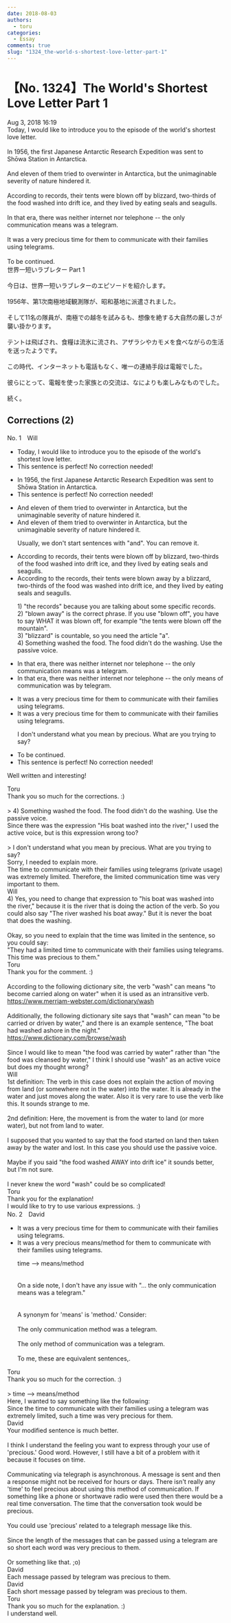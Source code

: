 ```yaml
---
date: 2018-08-03
authors:
  - toru
categories:
  - Essay
comments: true
slug: "1324_the-world-s-shortest-love-letter-part-1"
---
```


# 【No. 1324】The World's Shortest Love Letter Part 1
<div class="date">Aug 3, 2018 16:19</div>
<div id="post"><div id="body_show_ori">
Today, I would like to introduce you to the episode of the world's shortest love letter.<br/><br/>In 1956, the first Japanese Antarctic Research Expedition was sent to Shōwa Station in Antarctica.<br/><br/>And eleven of them tried to overwinter in Antarctica, but the unimaginable severity of nature hindered it.<br/><br/>According to records, their tents were blown off by blizzard, two-thirds of the food washed into drift ice, and they lived by eating seals and seagulls.<br/><br/>In that era, there was neither internet nor telephone -- the only communication means was a telegram.<br/><br/>It was a very precious time for them to communicate with their families using telegrams.<br/><br/>To be continued.
</div></div>

<!-- more -->

<div id="post_ja"><div id="body_show_mo">
世界一短いラブレター Part 1<br/><br/>今日は、世界一短いラブレターのエピソードを紹介します。<br/><br/>1956年、第1次南極地域観測隊が、昭和基地に派遣されました。<br/><br/>そして11名の隊員が、南極での越冬を試みるも、想像を絶する大自然の厳しさが襲い掛かります。<br/><br/>テントは飛ばされ、食糧は流氷に流され、アザラシやカモメを食べながらの生活を送ったようです。<br/><br/>この時代、インターネットも電話もなく、唯一の連絡手段は電報でした。<br/><br/>彼らにとって、電報を使った家族との交流は、なによりも楽しみなものでした。<br/><br/>続く。
</div></div>

## Corrections (2)
<div id="block"><div class="first_name"> No. 1　<span class="just_name">Will</span></div><div id="block2">
<ul class="correction_field">
<li class="incorrect">Today, I would like to introduce you to the episode of the world's shortest love letter.</li>
<li class="corrected perfect">This sentence is perfect! No correction needed!</li>
</ul>
<ul class="correction_field">
<li class="incorrect">In 1956, the first Japanese Antarctic Research Expedition was sent to Shōwa Station in Antarctica.</li>
<li class="corrected perfect">This sentence is perfect! No correction needed!</li>
</ul>
<ul class="correction_field">
<li class="incorrect">And eleven of them tried to overwinter in Antarctica, but the unimaginable severity of nature hindered it.</li>
<li class="corrected correct">
<span class="f_blue">And</span> eleven of them tried to overwinter in Antarctica, but the unimaginable severity of nature hindered it.
<p class="correction_comment">Usually, we don't start sentences with "and". You can remove it.</p>
</li>
</ul>
<ul class="correction_field">
<li class="incorrect">According to records, their tents were blown off by blizzard, two-thirds of the food washed into drift ice, and they lived by eating seals and seagulls.</li>
<li class="corrected correct">
According to <span class="f_red">the</span> records, their tents were blown <span class="f_red">away</span> by <span class="f_red">a</span> blizzard, two-thirds of the food <span class="f_red">was</span> washed into drift ice, and they lived by eating seals and seagulls.
<p class="correction_comment">1) "the records" because you are talking about some specific records.<br/>2) "blown away" is the correct phrase. If you use "blown off", you have to say WHAT it was blown off, for example "the tents were blown off the mountain".<br/>3) "blizzard" is countable, so you need the article "a".<br/>4) Something washed the food. The food didn't do the washing. Use the passive voice.</p>
</li>
</ul>
<ul class="correction_field">
<li class="incorrect">In that era, there was neither internet nor telephone -- the only communication means was a telegram.</li>
<li class="corrected correct">
In that era, there was neither internet nor telephone -- the only <span class="f_red">means of communication</span> was <span class="f_red">by</span> telegram.
</li>
</ul>
<ul class="correction_field">
<li class="incorrect">It was a very precious time for them to communicate with their families using telegrams.</li>
<li class="corrected correct">
It was a very <span class="f_blue">precious</span> time for them to communicate with their families using telegrams.
<p class="correction_comment">I don't understand what you mean by precious. What are you trying to say?</p>
</li>
</ul>
<ul class="correction_field">
<li class="incorrect">To be continued.</li>
<li class="corrected perfect">This sentence is perfect! No correction needed!</li>
</ul>
<p class="comment_small">
 Well written and interesting!
</p>

</div><div class="name"><span class="just_name">Toru</span><br>
Thank you so much for the corrections. :)<br/><br/>&gt; 4) Something washed the food. The food didn't do the washing. Use the passive voice.<br/>Since there was the expression "His boat washed into the river," I used the active voice, but is this expression wrong too?<br/><br/>&gt; I don't understand what you mean by precious. What are you trying to say?<br/>Sorry, I needed to explain more.<br/>The time to communicate with their families using telegrams (private usage) was extremely limited. Therefore, the limited communication time was very important to them.
</div>
<div class="name"><span class="just_name">Will</span><br>
4) Yes, you need to change that expression to "his boat was washed into the river," because it is the river that is doing the action of the verb. So you could also say "The river washed his boat away." But it is never the boat that does the washing.<br/><br/>Okay, so you need to explain that the time was limited in the sentence, so you could say:<br/>"They had a limited time to communicate with their families using telegrams. This time was precious to them."
</div>
<div class="name"><span class="just_name">Toru</span><br>
Thank you for the comment. :)<br/><br/>According to the following dictionary site, the verb "wash" can means "to become carried along on water" when it is used as an intransitive verb.<br/><a href="https://www.merriam-webster.com/dictionary/wash" target="_blank">https://www.merriam-webster.com/dictionary/wash</a><br/><br/>Additionally, the following dictionary site says that "wash" can mean "to be carried or driven by water," and there is an example sentence, "The boat had washed ashore in the night."<br/><a href="https://www.dictionary.com/browse/wash" target="_blank">https://www.dictionary.com/browse/wash</a><br/><br/>Since I would like to mean "the food was carried by water" rather than "the food was cleansed by water," I think I should use "wash" as an active voice but does my thought wrong?
</div>
<div class="name"><span class="just_name">Will</span><br>
1st definition: The verb in this case does not explain the action of moving from land (or somewhere not in the water) into the water. It is already in the water and just moves along the water. Also it is very rare to use the verb like this. It sounds strange to me.<br/><br/>2nd definition: Here, the movement is from the water to land (or more water), but not from land to water.<br/><br/>I supposed that you wanted to say that the food started on land then taken away by the water and lost. In this case you should use the passive voice.<br/><br/>Maybe if you said "the food washed AWAY into drift ice" it sounds better, but I'm not sure.<br/><br/>I never knew the word "wash" could be so complicated!
</div>
<div class="name"><span class="just_name">Toru</span><br>
Thank you for the explanation!<br/>I would like to try to use various expressions. :)
</div>
</div>
<div id="block"><div class="first_name"> No. 2　<span class="just_name">David</span></div><div id="block2">
<ul class="correction_field">
<li class="incorrect">It was a very precious time for them to communicate with their families using telegrams.</li>
<li class="corrected correct">
It was a very precious means/method for them to communicate with their families using telegrams.
<p class="correction_comment">time --&gt; means/method<br/><br/><br/> On a side note, I don't have any issue with "... the only communication means was a telegram."<br/><br/><br/>A synonym for 'means' is 'method.' Consider:<br/><br/>The only communication method was a telegram. <br/><br/>The only method of communication was a telegram. <br/><br/>To me, these are equivalent sentences,.</p>
</li>
</ul>
</div><div class="name"><span class="just_name">Toru</span><br>
Thank you so much for the correction. :)<br/><br/>&gt; time --&gt; means/method<br/>Here, I wanted to say something like the following:<br/>Since the time to communicate with their families using a telegram was extremely limited, such a time was very precious for them.
</div>
<div class="name"><span class="just_name">David</span><br>
Your modified sentence is much better.<br/><br/>I think I understand the feeling you want to express through your use of 'precious.' Good word. However, I still have a bit of a problem with it because it focuses on time. <br/><br/>Communicating via telegraph is asynchronous. A message is sent and then a response  might not be received for hours or days.  There isn't really any 'time' to feel precious about using this method of communication. If something like a phone or shortwave radio were used then there would be a real time conversation. The time that the conversation took would be precious. <br/><br/>You could use 'precious' related to a telegraph message like this. <br/><br/>Since the length of the messages that can be passed  using a telegram are so short each word was very precious to them.<br/><br/>Or something like that. ;o)
</div>
<div class="name"><span class="just_name">David</span><br>
Each message passed by telegram was precious to them. 
</div>
<div class="name"><span class="just_name">David</span><br>
Each short message passed by telegram was precious to them. 
</div>
<div class="name"><span class="just_name">Toru</span><br>
Thank you so much for the explanation. :)<br/>I understand well.
</div>
</div>

